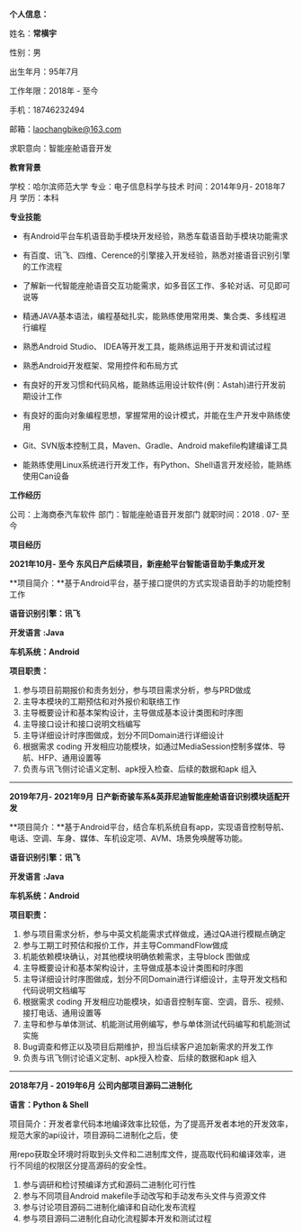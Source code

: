 **个人信息：**

姓名：**常横宇**

性别：男     

出生年月：95年7月

工作年限：2018年 - 至今

手机：18746232494

邮箱：laochangbike@163.com

求职意向：智能座舱语音开发

**教育背景**

学校：哈尔滨师范大学 专业：电子信息科学与技术 时间：2014年9月- 2018年7月 学历：本科

**专业技能**

* 有Android平台车机语音助手模块开发经验，熟悉车载语音助手模块功能需求

* 有百度、讯飞、四维、Cerence的引擎接入开发经验，熟悉对接语音识别引擎的工作流程

* 了解新一代智能座舱语音交互功能需求，如多音区工作、多轮对话、可见即可说等

* 精通JAVA基本语法，编程基础扎实，能熟练使用常用类、集合类、多线程进行编程
* 熟悉Android Studio、 IDEA等开发工具，能熟练运用于开发和调试过程
* 熟悉Android开发框架、常用控件和布局方式

* 有良好的开发习惯和代码风格，能熟练运用设计软件(例：Astah)进行开发前期设计工作

* 有良好的面向对象编程思想，掌握常用的设计模式，并能在生产开发中熟练使用

* Git、SVN版本控制工具，Maven、Gradle、Android makefile构建编译工具

* 能熟练使用Linux系统进行开发工作，有Python、Shell语言开发经验，能熟练使用Can设备

**工作经历**

公司：上海商泰汽车软件 部门：智能座舱语音开发部门   就职时间：2018 . 07- 至今

**项目经历**

**2021年10月-** **至今 东风日产后续项目，新座舱平台智能语音助手集成开发**

**项目简介：**基于Android平台，基于接口提供的方式实现语音助手的功能控制工作

**语音识别引擎：讯飞**

**开发语言** **:Java** 

**车机系统：Android**

**项目职责：** 

1. 参与项目前期报价和责务划分，参与项目需求分析，参与PRD做成
2. 主导本模块的工期预估和对外报价和联络工作
3. 主导概要设计和基本架构设计，主导做成基本设计类图和时序图
4. 主导接口设计和接口说明文档编写
5. 主导详细设计时序图做成，划分不同Domain进行详细设计
6. 根据需求 coding 开发相应功能模块，如通过MediaSession控制多媒体、导航、HFP、通用设置等
7. 负责与讯飞侧讨论语义定制、apk授入检查、后续的数据和apk 组入

---------

**2019年7月- 2021年9月** **日产新奇骏车系&英菲尼迪智能座舱语音识别模块适配开发**

**项目简介：**基于Android平台，结合车机系统自有app，实现语音控制导航、电话、空调、车身、媒体、车机设定项、AVM、场景免唤醒等功能。

**语音识别引擎：讯飞**

**开发语言** **:Java** 

**车机系统：Android**

**项目职责：**

1. 参与项目需求分析，参与中英文机能需求式样做成，通过QA进行模糊点确定
2. 参与工期工时预估和报价工作，并主导CommandFlow做成
3. 机能依赖模块确认，对其他模块明确依赖需求，主导block 图做成
4. 主导概要设计和基本架构设计，主导做成基本设计类图和时序图
5. 主导详细设计时序图做成，划分不同Domain进行详细设计，主导开发文档和代码说明文档编写
6. 根据需求 coding 开发相应功能模块，如语音控制车窗、空调，音乐、视频、接打电话、通用设置等
7. 主导和参与单体测试、机能测试用例编写，参与单体测试代码编写和机能测试实施
8. Bug调查和修正以及项目后期维护，担当后续客户追加新需求的开发工作
9. 负责与讯飞侧讨论语义定制、apk授入检查、后续的数据和apk 组入

--------------

**2018年7月 - 2019年6月** **公司内部项目源码二进制化**

**语言：Python & Shell**

项目简介：开发者拿代码本地编译效率比较低，为了提高开发者本地的开发效率，规范大家的api设计，项目源码二进制化之后，使

用repo获取全环境时将取到头文件和二进制库文件，提高取代码和编译效率，进行不同组的权限区分提高源码的安全性。

1. 参与调研和检讨预编译方式和源码二进制化可行性
2. 参与不同项目Android makefile手动改写和手动发布头文件与资源文件
3. 参与讨论项目源码二进制化编译和自动化发布流程
4. 参与项目源码二进制化自动化流程脚本开发和测试过程